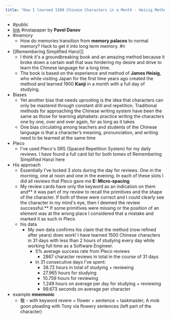 ```yaml
---
title: "How I learned 1500 Chinese Characters in a Month - Heisig Method Review"
---
```


- #public
- [link](https://underscorehao.net/2020/05/learning-1500-chinese-characters-in-a-month-heisig-method-review/) #instapaper by **Pavel Danov**
- #memory
    - <span class="highlight">How do memories transition from **memory palaces** to normal memory? Hack to get it into long term memory.</span> #n
- [[Remembering Simplified Hanzi]]
    - I think it's a groundbreaking book and an amazing method because it broke down a certain wall that was hindering my desire and drive to learn the Chinese language for a long time.
    - The book is based on the experience and method of **James Heisig**, who while visiting Japan for the first time years ago created the method and learned 1900 **Kanji** in a month with a full day of studying.
- Biases
    - Yet another bias that needs uprooting is the idea that characters can only be mastered through constant drill and repetition. Traditional methods for approaching the Chinese writing system have been the same as those for learning alphabets: practice writing the characters one by one, over and over again, for as long as it takes
    - One bias circulating among teachers and students of the Chinese language is that a character’s meaning, pronunciation, and writing need to be learned at the same time
- Pleco
    - I've used Pleco's SRS (Spaced Repetition System) for my daily reviews. I have found a full card list for both tomes of Remembering Simplified Hanzi here
- His approach
    - Essentially I've locked 3 slots during the day for reviews. One in the morning, one at noon and one in the evening. In each of these slots I did all reviews that Pleco gave me **E: Micro-spacing**
    - My review cards have only the keyword as an indication on them and** it was part of my review to recall the primitives and the shape of the character. If both of these were correct and I could clearly see the character in my mind's eye, then I deemed the review successful.** If some primitives were missing or the position of an element was at the wrong place I considered that a mistake and marked it as such in Pleco
    - his data
        - My own data confirms his claim that the method (now refined after years) does work! I have learned 1500 Chinese characters in 31 days with less than 2 hours of studying every day while working full time as a Software Engineer.
            - 5% average success rate from Pleco reviews
                - 2867 character reviews in total in the course of 31 days
            - In 31 consecutive days I've spent:
                - 38.72 hours in total of studying + reviewing
                - 27.965 hours for studying
                - 10.759 hours for reviewing
                - 1.249 hours on average per day for studying + reviewing
                - 99.673 seconds on average per character
- example **mnemonic**
    - 敬 - with keyword revere = flower + sentence + taskmaster; A mob goon pleading with Tony via flowery sentences (left part of the character)
